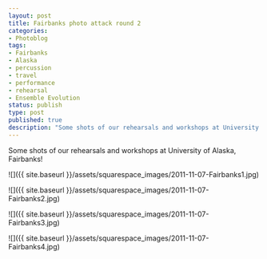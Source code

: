 ```yaml
---
layout: post
title: Fairbanks photo attack round 2
categories:
- Photoblog
tags:
- Fairbanks
- Alaska
- percussion
- travel
- performance
- rehearsal
- Ensemble Evolution
status: publish
type: post
published: true
description: "Some shots of our rehearsals and workshops at University of Alaska, Fairbanks!"
---
```


Some shots of our rehearsals and workshops at University of Alaska, Fairbanks!

![]({{ site.baseurl }}/assets/squarespace_images/2011-11-07-Fairbanks1.jpg)

![]({{ site.baseurl }}/assets/squarespace_images/2011-11-07-Fairbanks2.jpg)

![]({{ site.baseurl }}/assets/squarespace_images/2011-11-07-Fairbanks3.jpg)

![]({{ site.baseurl }}/assets/squarespace_images/2011-11-07-Fairbanks4.jpg)

